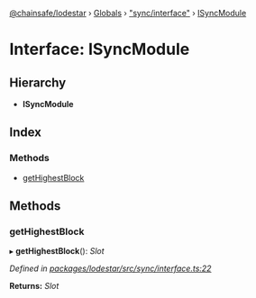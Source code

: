 [@chainsafe/lodestar](../README.md) › [Globals](../globals.md) › ["sync/interface"](../modules/_sync_interface_.md) › [ISyncModule](_sync_interface_.isyncmodule.md)

# Interface: ISyncModule

## Hierarchy

* **ISyncModule**

## Index

### Methods

* [getHighestBlock](_sync_interface_.isyncmodule.md#gethighestblock)

## Methods

###  getHighestBlock

▸ **getHighestBlock**(): *Slot*

*Defined in [packages/lodestar/src/sync/interface.ts:22](https://github.com/ChainSafe/lodestar/blob/2143d4cb6/packages/lodestar/src/sync/interface.ts#L22)*

**Returns:** *Slot*
